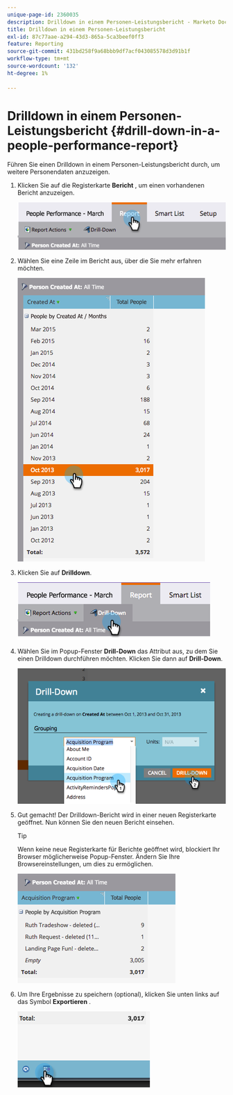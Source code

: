 ```yaml
---
unique-page-id: 2360035
description: Drilldown in einem Personen-Leistungsbericht - Marketo Docs - Produktdokumentation
title: Drilldown in einem Personen-Leistungsbericht
exl-id: 87c77aae-a294-43d3-865a-5ca3beef0ff3
feature: Reporting
source-git-commit: 431bd258f9a68bbb9df7acf043085578d3d91b1f
workflow-type: tm+mt
source-wordcount: '132'
ht-degree: 1%

---
```


# Drilldown in einem Personen-Leistungsbericht {#drill-down-in-a-people-performance-report}

Führen Sie einen Drilldown in einem Personen-Leistungsbericht durch, um weitere Personendaten anzuzeigen.

1. Klicken Sie auf die Registerkarte **Bericht** , um einen vorhandenen Bericht anzuzeigen.

   ![](assets/one.png)

1. Wählen Sie eine Zeile im Bericht aus, über die Sie mehr erfahren möchten.

   ![](assets/two.png)

1. Klicken Sie auf **Drilldown**.

   ![](assets/three.png)

1. Wählen Sie im Popup-Fenster **Drill-Down** das Attribut aus, zu dem Sie einen Drilldown durchführen möchten. Klicken Sie dann auf **Drill-Down**.

   ![](assets/four.png)

1. Gut gemacht! Der Drilldown-Bericht wird in einer neuen Registerkarte geöffnet. Nun können Sie den neuen Bericht einsehen.

   >[!TIP]
   >
   >Wenn keine neue Registerkarte für Berichte geöffnet wird, blockiert Ihr Browser möglicherweise Popup-Fenster. Ändern Sie Ihre Browsereinstellungen, um dies zu ermöglichen.

   ![](assets/five.png)

1. Um Ihre Ergebnisse zu speichern (optional), klicken Sie unten links auf das Symbol **Exportieren** .

   ![](assets/six.png)

